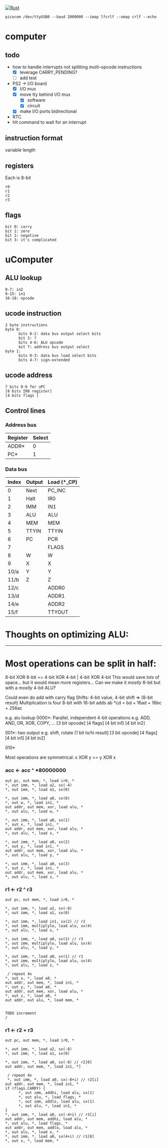 [![Rust](https://github.com/johnterickson/lutcomp/actions/workflows/rust.yml/badge.svg)](https://github.com/johnterickson/lutcomp/actions/workflows/rust.yml)


`picocom /dev/ttyUSB0 --baud 2000000 --imap lfcrlf --omap crlf --echo`

# computer  

## todo
- how to handle interrupts not splitting multi-opcode instructions
  - [x] leverage CARRY_PENDING?
  - [ ] add test
- PS2 -> I/O board
  - [x] I/O mux
  - [x] move tty behind I/O mux
    - [x] software
    - [x] circuit
  - [x] make I/O ports bidirectional
- RTC
- hlt command to wait for an interrupt

## instruction format
variable length

## registers
Each is 8-bit
```
r0
r1
r2
r3
```

## flags
```
bit 0: carry
bit 1: zero
bit 2: negative
bit 3: it's complicated
```

# uComputer

## ALU lookup
```
0-7: in2
8-15: in1
16-18: opcode
```

## ucode instruction
```
2 byte instructions
byte 0:
      bits 0-2: data bus output select bits
      bit 3: ?
      bits 4-6: ALU opcode
      bit 7: address bus output select
byte 1:
      bits 0-3: data bus load select bits
      bits 4-7: sign-extended
```
## ucode address
```
7 bits 0-6 for uPC
[8 bits IR0 register]
[4 bits flags ]
```

## Control lines

### Address bus

| Register | Select |
| -------  | ------ |
|  ADDR*    | 0 |
|  PC*      | 1 |

### Data bus

| Index  | Output | Load (*_CP) |
| -----  | ---- | -----  |
| 0    |  Next   |   PC_INC    |
| 1    |  Halt   | IR0       |
| 2    |  IMM    |   IN1    |
| 3    |  ALU    |    ALU   |
| 4    |  MEM    |   MEM    |
| 5    |  TTYIN  |   TTYIN    |
| 6    |  PC   |   PCR    |
| 7    |     |     FLAGS  |
| 8    |   W  |   W    |
| 9    |    X |    X   |
| 10/a    |  Y   |   Y    |
| 11/b    |  Z   |    Z   |
| 12/c    |     |   ADDR0    |
| 13/d    |     |    ADDR1   |
| 14/e    |     |  ADDR2    |
| 15/f    |     |   TTYOUT    |


 

# Thoughts on optimizing ALU:
---------
# Most operations can be split in half:
8-bit XOR 8-bit == 4-bit XOR 4-bit | 4-bit XOR 4-bit
This would save *lots* of space... but it would mean more registers...
Can we make it *mostly* 8-bit but with a *mostly* 4-bit ALU?

Could even do add with carry flag
Shifts: 
4-bit value, 4-bit shift => (8-bit result)
Multiplication is four 8-bit with 16-bit adds
ab *cd = bd + 16ad + 16bc + 256ac

e.g. alu lookup
0000*: Parallel, independent 4-bit operations e.g. ADD, AND, OR, XOR, COPY, ...
[3 bit opcode]
[4 flags]
[4 bit in1]
[4 bit in2]

001*: two output e.g. shift, rotate
[1 bit lo/hi result]
[3 bit opcode]
[4 flags]
[4 bit in1]
[4 bit in2]

010*

Most operations are symmetrical:
x XOR y == y XOR x


### acc <- acc ^ *80000000
```
out pc, out mem, *, load ir0, *
*, out imm, *, load a2, sx(-4)
*, out imm, *, load a1, sx(0)

*, out imm, *, load a0, sx(0)
*, out w, *, load in1, *
out addr, out mem, xor, load alu, *
*, out alu, *, load w, *

*, out imm, *, load a0, sx(1)
*, out x, *, load in1, *
out addr, out mem, xor, load alu, *
*, out alu, *, load x, *

*, out imm, *, load a0, sx(2)
*, out y, *, load in1, *
out addr, out mem, xor, load alu, *
*, out alu, *, load y, *

*, out imm, *, load a0, sx(3)
*, out z, *, load in1, *
out addr, out mem, xor, load alu, *
*, out alu, *, load z, *
```

### r1 <- r2 ^ r3
```
out pc, out mem, *, load ir0, *

*, out imm, *, load a2, sx(-8)
*, out imm, *, load a1, sx(0)

*, out imm, *, load in1, sx(2) // r2
*, out imm, multiplylo, load alu, sx(4)
*, out alu, *, load x, *

*, out imm, *, load a0, sx(3) // r3
*, out imm, multiplylo, load alu, sx(4)
*, out alu, *, load y, *

*, out imm, *, load a0, sx(1) // r1
*, out imm, multiplylo, load alu, sx(4)
*, out alu, *, load z, *

 / repeat 4x
*, out x, *, load a0, *
out addr, out mem, *, load in1, *
*, out y, *, load a0, *
out addr, out mem, xor, load alu, *
*, out z, *, load a0, *
out addr, out alu, *, load mem, *


TODO increment 
/
```

### r1 <- r2 + r3
```
out pc, out mem, *, load ir0, *

*, out imm, *, load a2, sx(-8)
*, out imm, *, load a1, sx(0)

*, out imm, *, load a0, sx(-8) // r2[0]
out addr, out mem, *, load in1, *]

 / repeat 4x
 *, out imm, *, load a0, sx(-8+i) // r2[i]
out addr, out mem, *, load in1, *
if (flags.CARRY) {
      *, out imm, addhi, load alu, sx(1)
      *, out alu, *, load flags, *
      *, out imm, addlo, load alu, sx(1)
      *, out alu, *, load in1, *
}
*, out imm, *, load a0, sx(-4+i) // r3[i]
out addr, out mem, addhi, load alu, *
*, out alu, *, load flags, *
out addr, out mem, addlo, load alu, *
*, out alu, *, load x, *
*, out imm, *, load a0, sx(4+i) // r1[0]
*, out x, *, load mem, *
```